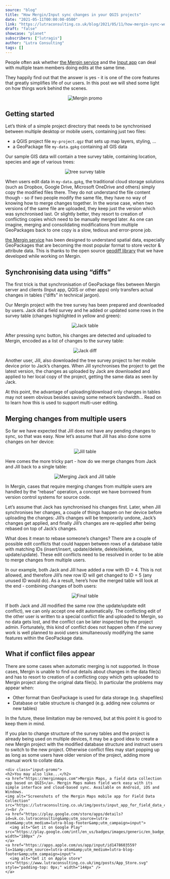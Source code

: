 ```yaml
---
source: "blog"
title: "How Mergin/Input sync changes in your QGIS projects"
date: "2021-05-11T00:00:00-0500"
link: "https://lutraconsulting.co.uk/blog/2021/05/11/how-mergin-sync-works/"
draft: "false"
showcase: "planet"
subscribers: ["lutragis"]
author: "Lutra Consulting"
tags: []
---
```


<p>People often ask whether <a href="http://merginmaps.com/">the Mergin service</a> and the <a href="https://merginmaps.com">Input app</a> can deal with multiple team members doing edits at the same time.</p>

<!-- more -->

<p>They happily find out that the answer is yes - it is one of the core features that greatly simplifies life of our users. In this post we will shed some light on how things work behind the scenes.</p>

<p align="center">
  <img alt="Mergin promo" src="https://www.lutraconsulting.co.uk/img/Products_10.jpg" />
</p>

<h2 id="getting-started">Getting started</h2>

<p>Let’s think of a simple project directory that needs to be synchronised between multiple desktop or mobile users, containing just two files:</p>

<ul>
  <li>a QGIS project file <code class="highlighter-rouge">my-project.qgz</code> that sets up map layers, styling, …</li>
  <li>a GeoPackage file <code class="highlighter-rouge">my-data.gpkg</code> containing all GIS data</li>
</ul>

<p>Our sample GIS data will contain a tree survey table, containing location, species and age of various trees:</p>

<p align="center">
  <img alt="tree survey table" src="https://www.lutraconsulting.co.uk/img/posts/tree_survey_table.png" />
</p>

<p>When users edit data in <code class="highlighter-rouge">my-data.gpkg</code>, the traditional cloud storage solutions (such as Dropbox, Google Drive, Microsoft OneDrive and others) simply copy the modified files there. They do not understand the file content though - so if two people modify the same file, they have no way of knowing how to merge changes together. In the worse case, when two versions of the same file are uploaded, they keep just the version which was synchronised last. Or slightly better, they resort to creation of conflicting copies which need to be manually merged later. As one can imagine, merging and consolidating modifications from multiple GeoPackages back to one copy is a slow, tedious and error-prone job.</p>

<p><a href="http://merginmaps.com/">the Mergin service</a> has been designed to understand spatial data, especially GeoPackages that are becoming the most popular format to store vector &amp; attribute data. This is thanks to the open source <a href="https://github.com/lutraconsulting/geodiff">geodiff library</a> that we have developed while working on Mergin.</p>

<h2 id="synchronising-data-using-diffs">Synchronising data using “diffs”</h2>

<p>The first trick is that synchronisation of GeoPackage files between Mergin server and clients (Input app, QGIS or other apps) only transfers actual changes in tables (“diffs” in technical jargon).</p>

<p>Our Mergin project with the tree survey has been prepared and downloaded by users. Jack did a field survey and he added or updated some rows in the survey table (changes highlighted in yellow and green):</p>

<p align="center">
  <img alt="Jack table" src="https://www.lutraconsulting.co.uk/img/posts/tree_survey_changes_jack.png" />
</p>

<p>After pressing sync button, his changes are detected and uploaded to Mergin, encoded as a list of changes to the survey table:</p>

<p align="center">
  <img alt="Jack diff" src="https://www.lutraconsulting.co.uk/img/posts/tree_jack_diff.png" />
</p>

<p>Another user, Jill, also downloaded the tree survey project to her mobile device prior to Jack’s changes. When Jill synchronises the project to get the latest version, the changes as uploaded by Jack are downloaded and applied to her local copy of the project, getting the same data as seen by Jack.</p>

<p>At this point, the advantage of uploading/download only changes in tables may not seem obvious besides saving some network bandwidth… Read on to learn how this is used to support multi-user editing.</p>

<h2 id="merging-changes-from-multiple-users">Merging changes from multiple users</h2>

<p>So far we have expected that Jill does not have any pending changes to sync, so that was easy. Now let’s assume that Jill has also done some changes on her device:</p>

<p align="center">
  <img alt="Jill table" src="https://www.lutraconsulting.co.uk/img/posts/tree_survey_changes_jill.png" />
</p>

<p>Here comes the more tricky part - how do we merge changes from Jack and Jill back to a single table:</p>

<p align="center">
  <img alt="Merging Jack and Jill table" src="https://www.lutraconsulting.co.uk/img/posts/tree_survey_changes_jack_jill.png" />
</p>

<p>In Mergin, cases that require merging changes from multiple users are handled by the “rebase” operation, a concept we have borrowed from version control systems for source code.</p>

<p>Let’s assume that Jack has synchronised his changes first. Later, when Jill synchronises her changes, a couple of things happen on her device before uploading the changes: Jill’s changes will be temporarily undone, Jack’s changes get applied, and finally Jill’s changes are re-applied after being rebased on top of Jack’s changes.</p>

<p>What does it mean to rebase someone’s changes? There are a couple of possible edit conflicts that could happen between rows of a database table with matching IDs (insert/insert, update/delete, delete/delete, update/update). These edit conflicts need to be resolved in order to be able to merge changes from multiple users.</p>

<p>In our example, both Jack and Jill have added a row with ID = 4. This is not allowed, and therefore Jill’s new row ID will get changed to ID = 5 (any unused ID would do). As a result, here’s how the merged table will look at the end - combining changes of both users:</p>

<p align="center">
  <img alt="Final table" src="https://www.lutraconsulting.co.uk/img/posts/tree_surve_final_table.png" />
</p>

<p>If both Jack and Jill modified the same row (the update/update edit conflict), we can only accept one edit automatically. The conflicting edit of the other user is written to a special conflict file and uploaded to Mergin, so no data gets lost, and the conflict can be later inspected by the project admin. Fortunately, this kind of conflict does not happen often if the survey work is well planned to avoid users simultaneously modifying the same features within the GeoPackage data.</p>

<h2 id="what-if-conflict-files-appear">What if conflict files appear</h2>

<p>There are some cases when automatic merging is not supported. In those cases, Mergin is unable to find out details about changes in the data file(s) and has to resort to creation of a conflicting copy which gets uploaded to Mergin project along the original data file(s). In particular the problems may appear when:</p>

<ul>
  <li>Other format than GeoPackage is used for data storage (e.g. shapefiles)</li>
  <li>Database or table structure is changed (e.g. adding new columns or new tables)</li>
</ul>

<p>In the future, these limitation may be removed, but at this point it is good to keep them in mind.</p>

<p>If you plan to change structure of the survey tables and the project is already being used on multiple devices, it may be a good idea to create a new Mergin project with the modified database structure and instruct users to switch to the new project. Otherwise conflict files may start popping up as long as some users have older version of the project, adding more manual work to collate data.</p>

    <div class="input-promo">
    <h2>You may also like...</h2>
    <a href="https://merginmaps.com">Mergin Maps, a field data collection app based on QGIS</a>. Mergin Maps makes field work easy with its simple interface and cloud-based sync. Available on Android, iOS and Windows.
    <img alt="Screenshots of the Mergin Maps mobile app for Field Data Collection" src="https://lutraconsulting.co.uk/img/posts/input_app_for_field_data_collection.jpg" /><br />
    <a href="https://play.google.com/store/apps/details?id=uk.co.lutraconsulting&amp;utm_source=lutra-atom&amp;utm_medium=lutra-blog-footer&amp;utm_campaign=input">
      <img alt="Get it on Google Play" src="https://play.google.com/intl/en_us/badges/images/generic/en_badge_web_generic.png" width="180px" />
    </a>
    <a href="https://apps.apple.com/us/app/input/id1478603559?ls=1&amp;utm_source=lutra-atom&amp;utm_medium=lutra-blog-footer&amp;utm_campaign=input">
      <img alt="Get it on Apple store" src="https://www.lutraconsulting.co.uk/img/posts/App_Store.svg" style="padding-top: 0px;" width="144px" />
    </a>
  </div>
